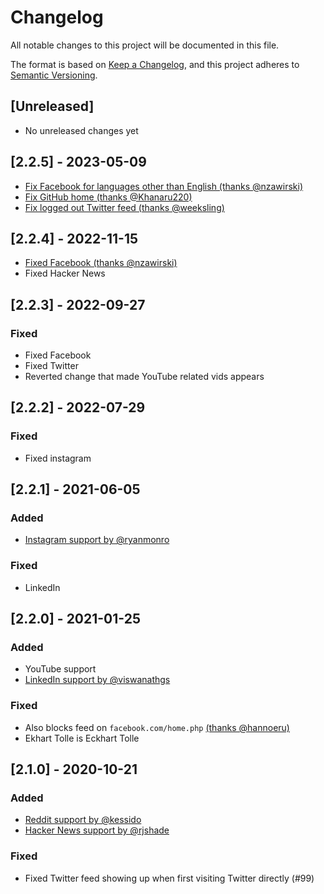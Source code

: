 # Changelog

All notable changes to this project will be documented in this file.

The format is based on [Keep a Changelog](https://keepachangelog.com/en/1.0.0/),
and this project adheres to [Semantic Versioning](https://semver.org/spec/v2.0.0.html).

## [Unreleased]

- No unreleased changes yet

## [2.2.5] - 2023-05-09

- [Fix Facebook for languages other than English (thanks @nzawirski)](https://github.com/jordwest/news-feed-eradicator/pull/256)
- [Fix GitHub home (thanks @Khanaru220)](https://github.com/jordwest/news-feed-eradicator/pull/251)
- [Fix logged out Twitter feed (thanks @weeksling)](https://github.com/jordwest/news-feed-eradicator/pull/263)

## [2.2.4] - 2022-11-15

- [Fixed Facebook (thanks @nzawirski)](https://github.com/jordwest/news-feed-eradicator/pull/244)
- Fixed Hacker News

## [2.2.3] - 2022-09-27

### Fixed

- Fixed Facebook
- Fixed Twitter
- Reverted change that made YouTube related vids appears

## [2.2.2] - 2022-07-29

### Fixed

- Fixed instagram

## [2.2.1] - 2021-06-05

### Added

- [Instagram support by @ryanmonro](https://github.com/jordwest/news-feed-eradicator/pull/105)

### Fixed

- LinkedIn

## [2.2.0] - 2021-01-25

### Added

- YouTube support
- [LinkedIn support by @viswanathgs](https://github.com/jordwest/news-feed-eradicator/pull/101)

### Fixed

- Also blocks feed
  on `facebook.com/home.php` [(thanks @hannoeru)](https://github.com/jordwest/news-feed-eradicator/pull/109)
- Ekhart Tolle is Eckhart Tolle

## [2.1.0] - 2020-10-21

### Added

- [Reddit support by @kessido](https://github.com/jordwest/news-feed-eradicator/pull/98)
- [Hacker News support by @rjshade](https://github.com/jordwest/news-feed-eradicator/pull/97)

### Fixed

- Fixed Twitter feed showing up when first visiting Twitter directly (#99)
